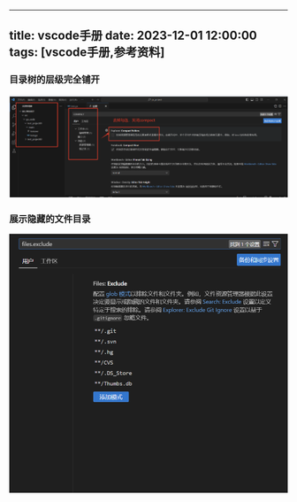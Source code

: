 
---
title: vscode手册
date: 2023-12-01 12:00:00
tags: [vscode手册,参考资料]
---


### 目录树的层级完全铺开
![目录树的层级完全铺开](./images/dir_level.png)



### 展示隐藏的文件目录
![展示隐藏的文件目录](./images/unhide.png)